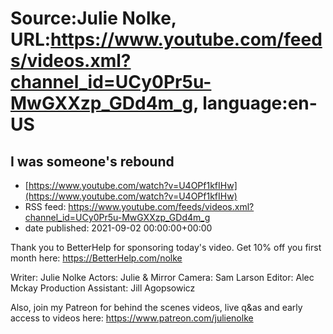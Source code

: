 # Source:Julie Nolke, URL:https://www.youtube.com/feeds/videos.xml?channel_id=UCy0Pr5u-MwGXXzp_GDd4m_g, language:en-US

## I was someone's rebound
 - [https://www.youtube.com/watch?v=U4OPf1kfIHw](https://www.youtube.com/watch?v=U4OPf1kfIHw)
 - RSS feed: https://www.youtube.com/feeds/videos.xml?channel_id=UCy0Pr5u-MwGXXzp_GDd4m_g
 - date published: 2021-09-02 00:00:00+00:00

Thank you to BetterHelp for sponsoring today's video. Get 10% off you first month here: https://BetterHelp.com/nolke

Writer: Julie Nolke
Actors: Julie & Mirror
Camera: Sam Larson
Editor: Alec Mckay
Production Assistant: Jill Agopsowicz

Also, join my Patreon for behind the scenes videos, live q&as and early access to videos here: https://www.patreon.com/julienolke

